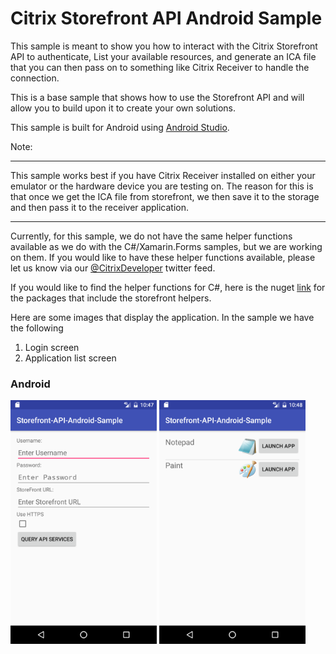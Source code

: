 # Citrix Storefront API Android Sample

This sample is meant to show you how to interact with the
Citrix Storefront API to authenticate, List your available
resources, and generate an ICA file that you can then pass
on to something like Citrix Receiver to handle the connection. 

This is a base sample that shows how to use the Storefront API and will allow
you to build upon it to create your own solutions.

This sample is built for Android using [Android Studio](https://developer.android.com/studio/index.html).

Note:

----

This sample works best if you have Citrix Receiver installed on either your emulator or
the hardware device you are testing on. The reason for this is that once we get the ICA file
from storefront, we then save it to the storage and then pass it to the receiver application.

---

Currently, for this sample, we do not have the same helper functions available
as we do with the C#/Xamarin.Forms samples, but we are working on them. If you would
like to have these helper functions available, please let us know via our [@CitrixDeveloper](http://www.twitter.com/citrixdeveloper)
twitter feed.

If you would like to find the helper functions for C#, here is the nuget 
[link](https://www.nuget.org/packages?q=citrix) for the packages that include the storefront
helpers.


Here are some images that display the application. In the sample we have the following
  1. Login screen
  2. Application list screen

### Android
<img src="./Images/androidSFLogin.png" height="390" /> 
<img src="./Images/androidSFListApps.png" height="390" />